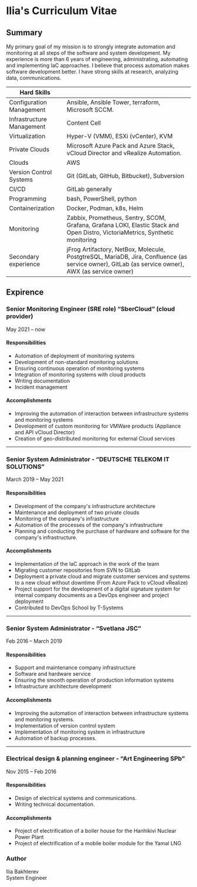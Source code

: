 # Ilia's Curriculum Vitae
## Summary
My primary goal of my mission is to strongly integrate automation and monitoring at all steps of the software and system development. My experience is more than 6 years of engineering, administrating, automating and implementing IaC approaches. I believe that process automation makes software development better. I have strong skills at research, analyzing data, communications.

Hard Skills               |              |
------------------------- | -------------|
Configuration Management  | Ansible, Ansible Tower, terraform, Microsoft SCCM.
Infrastructure Management | Content Cell |
Virtualization            |Hyper-V (VMM), ESXi (vCenter), KVM|
Private Clouds            |Microsoft Azure Pack and Azure Stack, vCloud Director and vRealize Automation.|
Clouds                    |AWS|
Version Control Systems   |Git (GitLab, GitHub, Bitbucket), Subversion|
CI/CD                     |GitLab generally|
Programming               |bash, PowerShell, python|
Containerization          |Docker, Podman, k8s, Helm|
Monitoring                |Zabbix, Prometheus, Sentry, SCOM, Grafana, Grafana LOKI, Elastic Stack and Open Distro, VictoriaMetrics, Synthetic monitoring|
Secondary experience      |jFrog Artifactory, NetBox, Molecule, PostgtreSQL, MariaDB, Jira, Confluence (as service owner), GitLab (as service owner), AWX (as service owner)|

## Expirence
### Senior Monitoring Engineer (SRE role) “SberCloud” (cloud provider)
May 2021 – now  

#### Responsibilities

*	Automation of deployment of monitoring systems   
*	Development of non-standard monitoring solutions   
*	Ensuring continuous operation of monitoring systems  
*	Integration of monitoring systems with cloud products  
*	Writing documentation  
*	Incident management  

#### Accomplishments

*	Improving the automation of interaction between infrastructure systems and monitoring systems   
*	Development of custom monitoring for VMWare products (Appliance and API vCloud Director)  
*	Creation of geo-distributed monitoring for external Cloud services
***
### Senior System Administrator - “DEUTSCHE TELEKOM IT SOLUTIONS”
March 2019 – May 2021

#### Responsibilities

*	Development of the company's infrastructure architecture    
*	Maintenance and deployment of two private clouds    
*	Monitoring of the company's infrastructure    
*	Automation of the processes of the company's infrastructure   
*	Planning and conducting the purchase of hardware and software for the company's infrastructure.

#### Accomplishments

*	Implementation of the IaC approach in the work of the team    
*	Migrating customer repositories from SVN to GitLab    
*	Deployment a private cloud and migrate customer services and systems to a new cloud without downtime (From Azure Pack to vCloud vRealize)   
*	Project support for the development of a digital signature system for internal company documents as a DevOps engineer and project deployment    
*	Contributed to DevOps School by T-Systems
***
### Senior System Administrator - “Svetlana JSC”
Feb 2016 – March 2019

#### Responsibilities

*	Support and maintenance company infrastructure
*	Software and hardware service
*	Ensuring the smooth operation of production information systems
*	Infrastructure architecture development

#### Accomplishments

*	Improving the automation of interaction between infrastructure systems and monitoring systems.
*	Implementation of version control system 
*	Implementation of monitoring system in infrastructure
*	Automation of backup processes.
***
### Electrical design & planning engineer - “Art Engineering SPb”
Nov 2015 – Feb 2016

#### Responsibilities

*	Design of electrical systems and communications.
*	Writing technical documentation.

#### Accomplishments

*	Project of electrification of a boiler house for the Hanhikivi Nuclear Power Plant
*	Project of electrification of a mobile boiler module for the Yamal LNG

### Author
Ilia Bakhterev  
System Engineer
